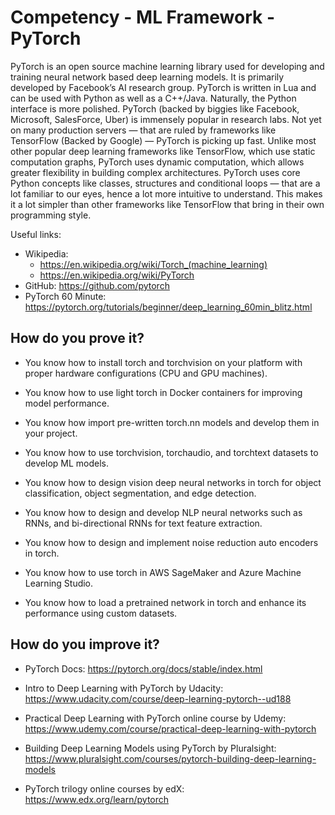 # Competency - ML Framework - PyTorch

PyTorch is an open source machine learning library used for developing and training neural network based deep learning models. It is primarily developed by Facebook’s AI research group. PyTorch is written in Lua and can be used with Python as well as a C++/Java. Naturally, the Python interface is more polished. PyTorch (backed by biggies like Facebook, Microsoft, SalesForce, Uber) is immensely popular in research labs. Not yet on many production servers — that are ruled by frameworks like TensorFlow (Backed by Google) — PyTorch is picking up fast.
Unlike most other popular deep learning frameworks like TensorFlow, which use static computation graphs, PyTorch uses dynamic computation, which allows greater flexibility in building complex architectures. PyTorch uses core Python concepts like classes, structures and conditional loops — that are a lot familiar to our eyes, hence a lot more intuitive to understand. This makes it a lot simpler than other frameworks like TensorFlow that bring in their own programming style.

Useful links:
- Wikipedia:
    - https://en.wikipedia.org/wiki/Torch_(machine_learning)
    - https://en.wikipedia.org/wiki/PyTorch
- GitHub: https://github.com/pytorch
- PyTorch 60 Minute: https://pytorch.org/tutorials/beginner/deep_learning_60min_blitz.html 

## How do you prove it?

- You know how to install torch and torchvision on your platform with proper hardware configurations (CPU and GPU machines).

- You know how to use light torch in Docker containers for improving model performance.

- You know how import pre-written torch.nn models and develop them in your project.

- You know how to use torchvision, torchaudio, and torchtext datasets to develop ML models.

- You know how to design vision deep neural networks in torch for object classification, object segmentation, and edge detection.

- You know how to design and develop NLP neural networks such as RNNs, and bi-directional RNNs for text feature extraction.

- You know how to design and implement noise reduction auto encoders in torch.

- You know how to use torch in AWS SageMaker and Azure Machine Learning Studio.

- You know how to load a pretrained network in torch and enhance its performance using custom datasets.

## How do you improve it?

- PyTorch Docs: https://pytorch.org/docs/stable/index.html

- Intro to Deep Learning with PyTorch by Udacity: https://www.udacity.com/course/deep-learning-pytorch--ud188

- Practical Deep Learning with PyTorch online course by Udemy: https://www.udemy.com/course/practical-deep-learning-with-pytorch

- Building Deep Learning Models using PyTorch by Pluralsight: https://www.pluralsight.com/courses/pytorch-building-deep-learning-models

- PyTorch trilogy online courses by edX: https://www.edx.org/learn/pytorch
